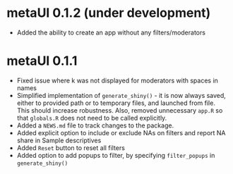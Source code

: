 # metaUI 0.1.2 (under development)
* Added the ability to create an app without any filters/moderators

# metaUI 0.1.1

* Fixed issue where k was not displayed for moderators with spaces in names
* Simplified implementation of `generate_shiny()` - it is now always saved, either to provided path or to temporary files, and launched from file. This should increase robustness. Also, removed unnecessary `app.R` so that `globals.R` does not need to be called explicitly.
* Added a `NEWS.md` file to track changes to the package.
* Added explicit option to include or exclude NAs on filters and report NA share in Sample descriptives
* Added `Reset` button to reset all filters
* Added option to add popups to filter, by specifying `filter_popups` in `generate_shiny()`
